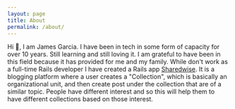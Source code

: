 ```yaml
---
layout: page
title: About
permalink: /about/
---
```


<section class="section">
  <div class="container">
    Hi 👋, I am James Garcia. I have been in tech in some form of capacity for over 10 years. Still learning and still loving it. I am grateful to have been in this field because it has provided for me and my family. While don't work as a full-time Rails developer I have created a Rails app <a href="https://sharedwise.com">Sharedwise</a>. It is a blogging platform where a user creates a "Collection", which is basically an organizational unit, and then create post under the collection that are of a similar topic. People have different interest and so this will help them to have different collections based on those interest. 
  </div>
</section>
